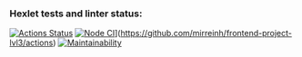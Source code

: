 ### Hexlet tests and linter status:
[![Actions Status](https://github.com/mirreinh/frontend-project-lvl3/workflows/hexlet-check/badge.svg)](https://github.com/mirreinh/frontend-project-lvl3/actions)
[![Node CI](https://github.com/mirreinh/frontend-project-lvl3/actions/workflows/node_ci.yml/badge.svg)](https://github.com/mirreinh/frontend-project-lvl3/actions/workflows/node_ci.yml)](https://github.com/mirreinh/frontend-project-lvl3/actions)
[![Maintainability](https://api.codeclimate.com/v1/badges/b1b1a3e60749b16a711d/maintainability)](https://codeclimate.com/github/mirreinh/frontend-project-lvl3/maintainability)